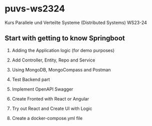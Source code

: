 # puvs-ws2324
Kurs Parallele und Verteilte Systeme (Distributed Systems) WS23-24

## Start with getting to know Springboot
1. Adding the Application logic (for demo purposes)

2. Add Controller, Entity, Repo and Service

3. Using MongoDB, MongoCompass and Postman

4. Test Backend part

5. Implement OpenAPI Swagger

6. Create Fronted with React or Angular

7. Try out React and Create UI with Logic

8. Create a docker-compose.yml file


